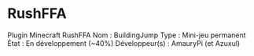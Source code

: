 # RushFFA
Plugin Minecraft RushFFA
Nom : BuildingJump
Type : Mini-jeu permanent
État : En développement (~40%)
Développeur(s) : AmauryPi (et Azuxul)
